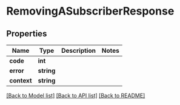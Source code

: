 # RemovingASubscriberResponse

## Properties
Name | Type | Description | Notes
------------ | ------------- | ------------- | -------------
**code** | **int** |  | 
**error** | **string** |  | 
**context** | **string** |  | 

[[Back to Model list]](../README.md#documentation-for-models) [[Back to API list]](../README.md#documentation-for-api-endpoints) [[Back to README]](../README.md)


